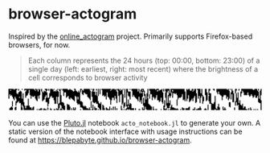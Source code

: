 # browser-actogram

Inspired by the [online_actogram](https://github.com/barrettfdavis/online_actogram) project. Primarily supports Firefox-based browsers, for now. 

> Each column represents the 24 hours (top: 00:00, bottom: 23:00) of a single day (left: earliest, right: most recent) where the brightness of a cell corresponds to browser activity

![output-example](examples/N24-al.png "if yours also looks like this, you've got problems")

You can use the [Pluto.jl](https://github.com/fonsp/Pluto.jl) notebook `acto_notebook.jl` to generate your own. A static version of the notebook interface with usage instructions can be found at <https://blepabyte.github.io/browser-actogram>.

